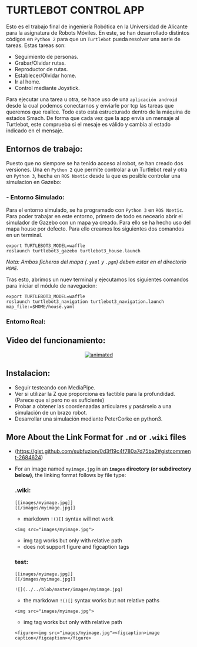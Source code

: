 # TURTLEBOT CONTROL APP

Esto es el trabajo final de ingeniería Robótica en la Universidad de Alicante para la asignatura de Robots Móviles. En este, se han desarrollado distintos códigos en `Python 2` para que un `Turtlebot` pueda resolver una serie de tareas. Estas tareas son:

  - Seguimiento de personas.
  - Grabar/Olvidar rutas.
  - Reproductor de rutas.
  - Establecer/Olvidar home.
  - Ir al home.
  - Control mediante Joystick.

Para ejecutar una tarea u otra, se hace uso de una `aplicación android` desde la cual podemos conectarnos y enviarle por tcp las tareas que queremos que realice. Todo esto está estructurado dentro de la máquina de estados Smach. De forma que cada vez que la app envía un mensaje al Turtlebot, este comprueba si el mesaje es válido y cambia al estado indicado en el mensaje.

## Entornos de trabajo:

Puesto que no siempore se ha tenido acceso al robot, se han creado dos versiones. Una en `Python 2` que permite controlar a un Turtlebot real y otra en `Python 3`, hecha en `ROS Noetic` desde la que es posible controlar una simulacion en Gazebo:
    
  ### - Entorno Simulado:
   
  Para el entorno simulado, se ha programado con `Python 3` en `ROS Noetic`. Para poder trabajar en este entorno, primero de todo es neceario abrir el simulador de Gazebo con un mapa ya creado. Para ello se ha hecho uso del mapa house por defecto. Para ello creamos los siguientes dos comandos en un terminal.

    export TURTLEBOT3_MODEL=waffle
    roslaunch turtlebot3_gazebo turtlebot3_house.launch
_Nota: Ambos ficheros del mapa (`.yaml` y `.pgm`) deben estar en el directorio `HOME`._

  Tras esto, abrimos un nuev terminal y ejecutamos los siguientes comandos para iniciar el módulo de navegacion:
  
    export TURTLEBOT3_MODEL=waffle
    roslaunch turtlebot3_navigation turtlebot3_navigation.launch map_file:=$HOME/house.yaml


### Entorno Real:


## Video del funcionamiento:

<p align="center">
  <a href="https://youtu.be/j-LswYOt--s">
    <img src="clip.gif" alt="animated"/>
  </a>
</p>

## Instalacion:

- Seguir testeando con MediaPipe.
- Ver si utilizar la Z que proporciona es factible para la profundidad. (Parece que si pero no es suficiente)
- Probar a obtener las coordenaadas articulares y pasárselo a una simulación de un brazo robot.
- Desarrollar una simulación mediante PeterCorke en python3.

## More About the Link Format for `.md` or `.wiki` files
  
  - (https://gist.github.com/subfuzion/0d3f19c4f780a7d75ba2#gistcomment-2684624)

 - For an image named `myimage.jpg` in an **`images` directory (or subdirectory below)**, the linking format follows by file type:
 
   ### .wiki:

       [[images/myimage.jpg]]
       [[/images/myimage.jpg]]
     - markdown `!()[]` syntax will not work

     `<img src="images/myimage.jpg">`
    
     - img tag works but only with relative path
     - does not support figure and figcaption tags

   ### test:

       [[images/myimage.jpg]]
       [[/images/myimage.jpg]]

       ![](../../blob/master/images/myimage.jpg)
    
     - the markdown `!()[]` syntax works but not relative paths

     `<img src="images/myimage.jpg">`
    
     - img tag works but only with relative path

     `<figure><img src="images/myimage.jpg"><figcaption>image caption</figcaption></figure>`
